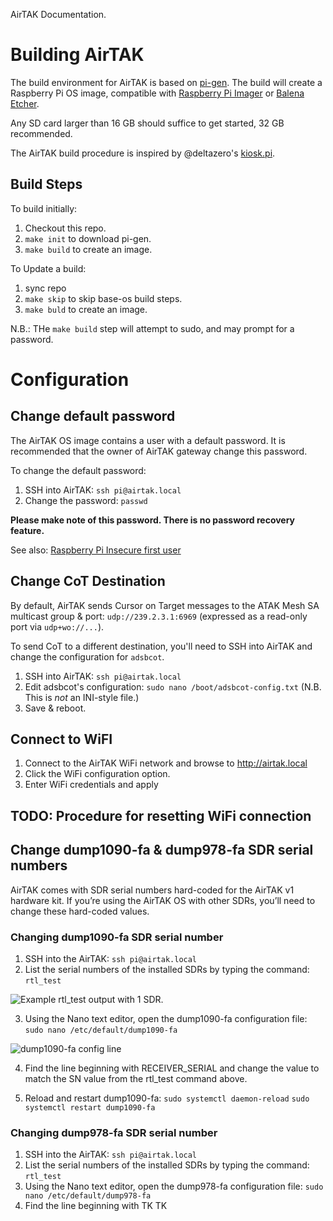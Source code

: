 AirTAK Documentation.

# Building AirTAK

The build environment for AirTAK is based on [pi-gen](https://github.com/RPi-Distro/pi-gen). 
The build will create a Raspberry Pi OS image, compatible with [Raspberry Pi Imager](https://www.raspberrypi.com/software/) or [Balena Etcher](https://etcher.balena.io/).

Any SD card larger than 16 GB should suffice to get started, 32 GB recommended.

The AirTAK build procedure is inspired by @deltazero's [kiosk.pi](https://medium.com/@deltazero/making-kioskpi-custom-raspberry-pi-os-image-using-pi-gen-99aac2cd8cb6).

## Build Steps

To build initially:

1. Checkout this repo.
2. `make init` to download pi-gen.
3. `make build` to create an image.

To Update a build:

1. sync repo
2. `make skip` to skip base-os build steps.
3. `make buld` to create an image.

N.B.: THe `make build` step will attempt to sudo, and may prompt for a password.

# Configuration

## Change default password

The AirTAK OS image contains a user with a default password. It is recommended that the 
owner of AirTAK gateway change this password.

To change the default password:

1. SSH into AirTAK: ``ssh pi@airtak.local``
2. Change the password: ``passwd``

**Please make note of this password. There is no password recovery feature.**

See also: [Raspberry Pi Insecure first user](https://www.raspberrypi.com/news/raspberry-pi-bullseye-update-april-2022/)


## Change CoT Destination

By default, AirTAK sends Cursor on Target messages to the ATAK Mesh SA multicast group & port: ``udp://239.2.3.1:6969`` (expressed as a read-only port via ``udp+wo://...``). 

To send CoT to a different destination, you'll need to SSH into AirTAK and change the 
configuration for ``adsbcot``.

1. SSH into AirTAK: ``ssh pi@airtak.local``
2. Edit adsbcot's configuration: ``sudo nano /boot/adsbcot-config.txt`` (N.B. This is *not* an INI-style file.)
3. Save & reboot.

## Connect to WiFI

1. Connect to the AirTAK WiFi network and browse to http://airtak.local
2. Click the WiFi configuration option.
3. Enter WiFi credentials and apply

## TODO: Procedure for resetting WiFi connection

## Change dump1090-fa & dump978-fa SDR serial numbers

AirTAK comes with SDR serial numbers hard-coded for the AirTAK v1 hardware kit. If 
you’re using the AirTAK OS with other SDRs, you’ll need to change these hard-coded values.

### Changing dump1090-fa SDR serial number

1. SSH into the AirTAK: ``ssh pi@airtak.local``
2. List the serial numbers of the installed SDRs by typing the command: ``rtl_test``

![Example rtl_test output with 1 SDR.](https://images.squarespace-cdn.com/content/v1/6477cab5986c146297acea21/8d1ecb30-17f4-4225-a7c6-76eca789b645/Screen+Shot+2023-07-08+at+11.48.45+AM.png)

3. Using the Nano text editor, open the dump1090-fa configuration file: ``sudo nano /etc/default/dump1090-fa``

![dump1090-fa config line](https://images.squarespace-cdn.com/content/v1/6477cab5986c146297acea21/44e90a93-624d-404b-b758-24d55377e626/Screen+Shot+2023-07-08+at+11.49.44+AM.png)

4. Find the line beginning with RECEIVER_SERIAL and change the value to match the SN value from the rtl_test command above.

5. Reload and restart dump1090-fa:
``sudo systemctl daemon-reload``
``sudo systemctl restart dump1090-fa``

### Changing dump978-fa SDR serial number

1. SSH into the AirTAK: ``ssh pi@airtak.local``
2. List the serial numbers of the installed SDRs by typing the command: ``rtl_test``
3. Using the Nano text editor, open the dump978-fa configuration file: 
``sudo nano /etc/default/dump978-fa``
4. Find the line beginning with TK TK
